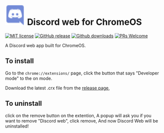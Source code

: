 <h1><a href='https://discord.com'><img src='img/icon.png' width='64px'></a> Discord web for ChromeOS </h1>

[![MIT license](https://img.shields.io/badge/License-MIT-C23939.svg)](COPYING)
[![GitHub release](https://img.shields.io/github/release/oxmc/Discord-ChromeOS.svg)](../../../tags)
[![Github downloads](https://img.shields.io/github/downloads/oxmc/Discord-ChromeOS/total.svg)](../../../releases)
[![PRs Welcome](https://img.shields.io/badge/Pull%20requests-welcome-brightgreen.svg)](#want-to-contribute-to-my-project)

A Discord web app built for ChromeOS.

## To install

Go to the ``chrome://extensions/`` page, click the button that says "Developer mode" to the on mode.

Download the latest .crx file from the <a href="https://github.com/oxmc/Discord-ChromeOS/releases/latest">release page</a>, 

## To uninstall

click on the remove button on the extention, A popup will ask you if you want to remove "Discord web", click remove, And now Discord Web will be uninstalled!
